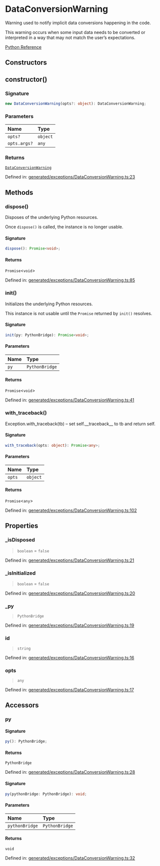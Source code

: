 # DataConversionWarning

Warning used to notify implicit data conversions happening in the code.

This warning occurs when some input data needs to be converted or interpreted in a way that may not match the user’s expectations.

[Python Reference](https://scikit-learn.org/stable/modules/generated/sklearn.exceptions.DataConversionWarning.html)

## Constructors

## constructor()

### Signature

```ts
new DataConversionWarning(opts?: object): DataConversionWarning;
```

### Parameters

| Name | Type |
| :------ | :------ |
| `opts?` | `object` |
| `opts.args?` | `any` |

### Returns

[`DataConversionWarning`](DataConversionWarning.md)

Defined in:  [generated/exceptions/DataConversionWarning.ts:23](https://github.com/transitive-bullshit/scikit-learn-ts/blob/f3d7d2d/packages/sklearn/src/generated/exceptions/DataConversionWarning.ts#L23)

## Methods

### dispose()

Disposes of the underlying Python resources.

Once `dispose()` is called, the instance is no longer usable.

#### Signature

```ts
dispose(): Promise<void>;
```

#### Returns

`Promise`\<`void`\>

Defined in:  [generated/exceptions/DataConversionWarning.ts:85](https://github.com/transitive-bullshit/scikit-learn-ts/blob/f3d7d2d/packages/sklearn/src/generated/exceptions/DataConversionWarning.ts#L85)

### init()

Initializes the underlying Python resources.

This instance is not usable until the `Promise` returned by `init()` resolves.

#### Signature

```ts
init(py: PythonBridge): Promise<void>;
```

#### Parameters

| Name | Type |
| :------ | :------ |
| `py` | `PythonBridge` |

#### Returns

`Promise`\<`void`\>

Defined in:  [generated/exceptions/DataConversionWarning.ts:41](https://github.com/transitive-bullshit/scikit-learn-ts/blob/f3d7d2d/packages/sklearn/src/generated/exceptions/DataConversionWarning.ts#L41)

### with\_traceback()

Exception.with\_traceback(tb) – set self.\_\_traceback\_\_ to tb and return self.

#### Signature

```ts
with_traceback(opts: object): Promise<any>;
```

#### Parameters

| Name | Type |
| :------ | :------ |
| `opts` | `object` |

#### Returns

`Promise`\<`any`\>

Defined in:  [generated/exceptions/DataConversionWarning.ts:102](https://github.com/transitive-bullshit/scikit-learn-ts/blob/f3d7d2d/packages/sklearn/src/generated/exceptions/DataConversionWarning.ts#L102)

## Properties

### \_isDisposed

> `boolean`  = `false`

Defined in:  [generated/exceptions/DataConversionWarning.ts:21](https://github.com/transitive-bullshit/scikit-learn-ts/blob/f3d7d2d/packages/sklearn/src/generated/exceptions/DataConversionWarning.ts#L21)

### \_isInitialized

> `boolean`  = `false`

Defined in:  [generated/exceptions/DataConversionWarning.ts:20](https://github.com/transitive-bullshit/scikit-learn-ts/blob/f3d7d2d/packages/sklearn/src/generated/exceptions/DataConversionWarning.ts#L20)

### \_py

> `PythonBridge`

Defined in:  [generated/exceptions/DataConversionWarning.ts:19](https://github.com/transitive-bullshit/scikit-learn-ts/blob/f3d7d2d/packages/sklearn/src/generated/exceptions/DataConversionWarning.ts#L19)

### id

> `string`

Defined in:  [generated/exceptions/DataConversionWarning.ts:16](https://github.com/transitive-bullshit/scikit-learn-ts/blob/f3d7d2d/packages/sklearn/src/generated/exceptions/DataConversionWarning.ts#L16)

### opts

> `any`

Defined in:  [generated/exceptions/DataConversionWarning.ts:17](https://github.com/transitive-bullshit/scikit-learn-ts/blob/f3d7d2d/packages/sklearn/src/generated/exceptions/DataConversionWarning.ts#L17)

## Accessors

### py

#### Signature

```ts
py(): PythonBridge;
```

#### Returns

`PythonBridge`

Defined in:  [generated/exceptions/DataConversionWarning.ts:28](https://github.com/transitive-bullshit/scikit-learn-ts/blob/f3d7d2d/packages/sklearn/src/generated/exceptions/DataConversionWarning.ts#L28)

#### Signature

```ts
py(pythonBridge: PythonBridge): void;
```

#### Parameters

| Name | Type |
| :------ | :------ |
| `pythonBridge` | `PythonBridge` |

#### Returns

`void`

Defined in: [generated/exceptions/DataConversionWarning.ts:32](https://github.com/transitive-bullshit/scikit-learn-ts/blob/f3d7d2d/packages/sklearn/src/generated/exceptions/DataConversionWarning.ts#L32)
